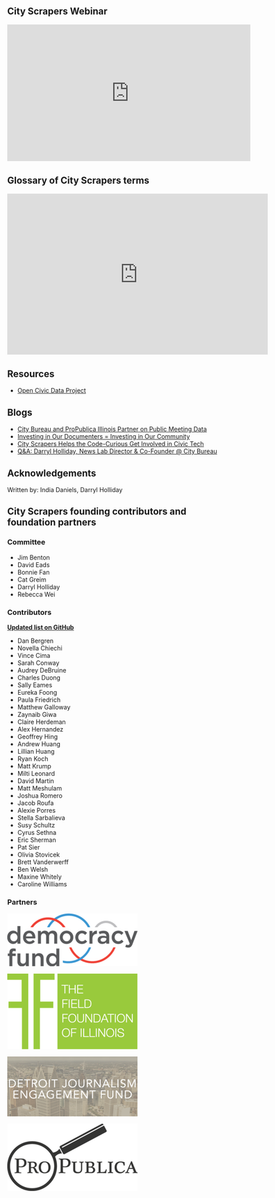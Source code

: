 ## City Scrapers Webinar

<iframe width="560" height="315" src="https://www.youtube.com/embed/qQq_BpV4alo" frameborder="0" allow="accelerometer; autoplay; encrypted-media; gyroscope; picture-in-picture"
      allowfullscreen></iframe>

## Glossary of City Scrapers terms

<iframe width="600" height="371" frameborder="0" src="https://docs.google.com/spreadsheets/d/e/2PACX-1vSNsgDne-Hu_gilU6lS-Xnuwo35l9CtFZdWmhdawSpC23U1A4Zd769W8et5HRE8uYURKRq8Wdl7rQ8Y/pubhtml?widget=true&amp;headers=false"></iframe>

## Resources

- [Open Civic Data Project](https://opencivicdata.readthedocs.io/en/latest/)

## Blogs

- [City Bureau and ProPublica Illinois Partner on Public Meeting Data](https://www.propublica.org/nerds/city-bureau-propublica-illinois-public-meeting-data)
- [Investing in Our Documenters = Investing in Our Community](https://medium.com/city-bureau/investing-in-our-documenters-investing-in-our-community-ec360cc5e32e)
- [City Scrapers Helps the Code-Curious Get Involved in Civic Tech](https://medium.com/city-bureau/city-scrapers-helps-the-code-curious-get-involved-in-civic-tech-cba16fc3888b)
- [Q&A: Darryl Holliday, News Lab Director & Co-Founder @ City Bureau](https://medium.com/the-idea/q-a-darryl-holliday-news-lab-director-co-founder-city-bureau-968a76d0ff99)

## Acknowledgements

Written by: India Daniels, Darryl Holliday

## City Scrapers founding contributors and foundation partners

### Committee

- Jim Benton
- David Eads
- Bonnie Fan
- Cat Greim
- Darryl Holliday
- Rebecca Wei

### Contributors

**[Updated list on GitHub](https://github.com/City-Bureau/city-scrapers/graphs/contributors)**

- Dan Bergren
- Novella Chiechi
- Vince Cima
- Sarah Conway
- Audrey DeBruine
- Charles Duong
- Sally Eames
- Eureka Foong
- Paula Friedrich
- Matthew Galloway
- Zaynaib Giwa
- Claire Herdeman
- Alex Hernandez
- Geoffrey Hing
- Andrew Huang
- Lillian Huang
- Ryan Koch
- Matt Krump
- Milti Leonard
- David Martin
- Matt Meshulam
- Joshua Romero
- Jacob Roufa
- Alexie Porres
- Stella Sarbalieva
- Susy Schultz
- Cyrus Sethna
- Eric Sherman
- Pat Sier
- Olivia Stovicek
- Brett Vanderwerff
- Ben Welsh
- Maxine Whitely
- Caroline Williams

### Partners

![Democracy Fund](resources/democracy_fund.png "Democracy Fund")

![Field Foundation](resources/field_foundation.png "Field Foundation")

![DJEF](resources/djef.png "DJEF")

![ProPublica](resources/propublica.png "ProPublica")
